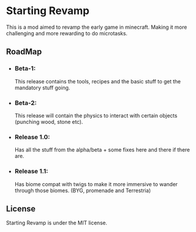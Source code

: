 # Starting Revamp
This is a mod aimed to revamp the early game in minecraft. Making it more challenging and more rewarding to do microtasks.  

## RoadMap

- ### Beta-1:
 
   This release contains the tools, recipes and the basic stuff to get the mandatory stuff going.

- ### Beta-2: 

   This release will contain the physics to interact with certain objects (punching wood, stone etc). 

- ### Release 1.0:

   Has all the stuff from the alpha/beta + some fixes here and there if there are. 

- ### Release 1.1:

   Has biome compat with twigs to make it more immersive to wander through those biomes. (BYG, promenade and Terrestria)

## License

Starting Revamp is under the MIT license. 
